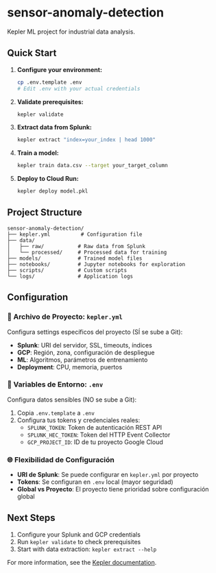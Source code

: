 # sensor-anomaly-detection

Kepler ML project for industrial data analysis.

## Quick Start

1. **Configure your environment:**
   ```bash
   cp .env.template .env
   # Edit .env with your actual credentials
   ```

2. **Validate prerequisites:**
   ```bash
   kepler validate
   ```

3. **Extract data from Splunk:**
   ```bash
   kepler extract "index=your_index | head 1000"
   ```

4. **Train a model:**
   ```bash
   kepler train data.csv --target your_target_column
   ```

5. **Deploy to Cloud Run:**
   ```bash
   kepler deploy model.pkl
   ```

## Project Structure

```
sensor-anomaly-detection/
├── kepler.yml          # Configuration file
├── data/
│   ├── raw/           # Raw data from Splunk
│   └── processed/     # Processed data for training
├── models/            # Trained model files
├── notebooks/         # Jupyter notebooks for exploration
├── scripts/           # Custom scripts
└── logs/              # Application logs
```

## Configuration

### 📁 Archivo de Proyecto: `kepler.yml`
Configura settings específicos del proyecto (SÍ se sube a Git):
- **Splunk**: URI del servidor, SSL, timeouts, índices
- **GCP**: Región, zona, configuración de despliegue  
- **ML**: Algoritmos, parámetros de entrenamiento
- **Deployment**: CPU, memoria, puertos

### 🔐 Variables de Entorno: `.env`
Configura datos sensibles (NO se sube a Git):
1. Copia `.env.template` a `.env`
2. Configura tus tokens y credenciales reales:
   - `SPLUNK_TOKEN`: Token de autenticación REST API
   - `SPLUNK_HEC_TOKEN`: Token del HTTP Event Collector  
   - `GCP_PROJECT_ID`: ID de tu proyecto Google Cloud

### 🌐 Flexibilidad de Configuración
- **URI de Splunk**: Se puede configurar en `kepler.yml` por proyecto
- **Tokens**: Se configuran en `.env` local (mayor seguridad)
- **Global vs Proyecto**: El proyecto tiene prioridad sobre configuración global

## Next Steps

1. Configure your Splunk and GCP credentials
2. Run `kepler validate` to check prerequisites
3. Start with data extraction: `kepler extract --help`

For more information, see the [Kepler documentation](https://github.com/company/kepler-framework).
